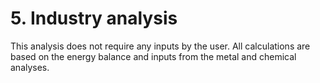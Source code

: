 # 5. Industry analysis

This analysis does not require any inputs by the user. All calculations are based on the energy balance and inputs from the metal and chemical analyses.
